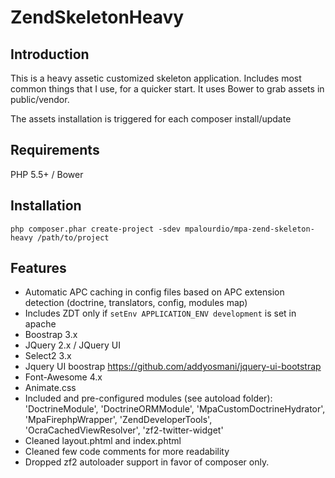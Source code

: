 ZendSkeletonHeavy
=================

Introduction
------------
This is a heavy assetic customized skeleton application.
Includes most common things that I use, for a quicker start.
It uses Bower to grab assets in public/vendor.

The assets installation is triggered for each composer install/update

Requirements
------------
PHP 5.5+ / Bower

Installation
------------
```php composer.phar create-project -sdev mpalourdio/mpa-zend-skeleton-heavy /path/to/project```

Features
--------
* Automatic APC caching in config files based on APC extension detection (doctrine, translators, config, modules map)
* Includes ZDT only if ```setEnv APPLICATION_ENV development``` is set in apache
* Boostrap 3.x
* JQuery  2.x / JQuery UI
* Select2 3.x
* Jquery UI boostrap https://github.com/addyosmani/jquery-ui-bootstrap
* Font-Awesome 4.x
* Animate.css
* Included and pre-configured modules (see autoload folder): 'DoctrineModule', 'DoctrineORMModule', 'MpaCustomDoctrineHydrator', 'MpaFirephpWrapper', 'ZendDeveloperTools', 'OcraCachedViewResolver', 'zf2-twitter-widget'
* Cleaned layout.phtml and index.phtml
* Cleaned few code comments for more readability
* Dropped zf2 autoloader support in favor of composer only.

